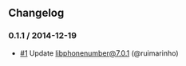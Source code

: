 ## Changelog

### 0.1.1 / 2014-12-19
- [#1](https://github.com/seegno/google-libphonenumber/pull/1) Update libphonenumber@7.0.1 (@ruimarinho)
